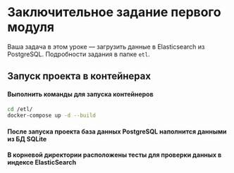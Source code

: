 # Заключительное задание первого модуля

Ваша задача в этом уроке — загрузить данные в Elasticsearch из PostgreSQL. Подробности задания в папке `etl`.

## Запуск проекта в контейнерах
#### Выполнить команды для запуска контейнеров
```sh
cd /etl/
docker-compose up -d --build
```

#### После запуска проекта база данных PostgreSQL наполнится данными из БД SQLite 

#### В корневой директории расположены тесты для проверки данных в индексе ElasticSearch